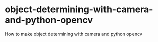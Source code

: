 # object-determining-with-camera-and-python-opencv
How to make object determining with camera and python opencv
